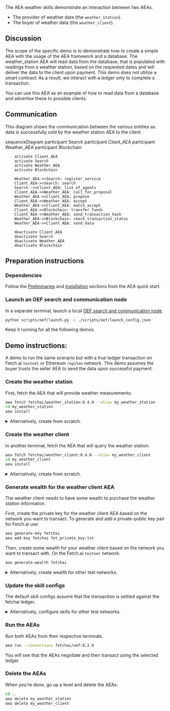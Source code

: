 The AEA weather skills demonstrate an interaction between two AEAs.

* The provider of weather data (the `weather_station`).
* The buyer of weather data (the `weather_client`).

## Discussion

The scope of the specific demo is to demonstrate how to create a simple AEA with the usage of the AEA framework and a database. The weather_station AEA
will read data from the database, that is populated with readings from a weather station, based on the requested dates and will deliver the data to the client upon payment.
This demo does not utilize a smart contract. As a result, we interact with a ledger only to complete a transaction.

You can use this AEA as an example of how to read data from a database and advertise these to possible clients.  

## Communication

This diagram shows the communication between the various entities as data is successfully sold by the weather station AEA to the client. 

<div class="mermaid">
    sequenceDiagram
        participant Search
        participant Client_AEA
        participant Weather_AEA
        participant Blockchain
    
        activate Client_AEA
        activate Search
        activate Weather_AEA
        activate Blockchain
        
        Weather_AEA->>Search: register_service
        Client_AEA->>Search: search
        Search-->>Client_AEA: list_of_agents
        Client_AEA->>Weather_AEA: call_for_proposal
        Weather_AEA->>Client_AEA: propose
        Client_AEA->>Weather_AEA: accept
        Weather_AEA->>Client_AEA: match_accept
        Client_AEA->>Blockchain: transfer_funds
        Client_AEA->>Weather_AEA: send_transaction_hash
        Weather_AEA->>Blockchain: check_transaction_status
        Weather_AEA->>Client_AEA: send_data
        
        deactivate Client_AEA
        deactivate Search
        deactivate Weather_AEA
        deactivate Blockchain
       
</div>

## Preparation instructions

### Dependencies

Follow the <a href="../quickstart/#preliminaries">Preliminaries</a> and <a href="../quickstart/#installation">Installation</a> sections from the AEA quick start.

### Launch an OEF search and communication node

In a separate terminal, launch a local [OEF search and communication node](../oef-ledger).
``` bash
python scripts/oef/launch.py -c ./scripts/oef/launch_config.json
```

Keep it running for all the following demos.

## Demo instructions:

A demo to run the same scenario but with a true ledger transaction on Fetch.ai `testnet` or Ethereum `ropsten` network. This demo assumes the buyer
trusts the seller AEA to send the data upon successful payment.

### Create the weather station

First, fetch the AEA that will provide weather measurements:
``` bash
aea fetch fetchai/weather_station:0.4.0 --alias my_weather_station
cd my_weather_station
aea install
```

<details><summary>Alternatively, create from scratch.</summary>
<p>

The following steps create the weather station from scratch:
``` bash
aea create my_weather_station
cd my_weather_station
aea add connection fetchai/oef:0.2.0
aea add skill fetchai/weather_station:0.3.0
aea install
aea config set agent.default_connection fetchai/oef:0.2.0
```

In `weather_station/aea-config.yaml` replace `ledger_apis: {}` with the following based on the network you want to connect. To connect to Fetchai:
``` yaml
ledger_apis:
  fetchai:
    network: testnet
```

</p>
</details>


### Create the weather client

In another terminal, fetch the AEA that will query the weather station:
``` bash
aea fetch fetchai/weather_client:0.4.0 --alias my_weather_client
cd my_weather_client
aea install
```

<details><summary>Alternatively, create from scratch.</summary>
<p>

The following steps create the weather client from scratch:
``` bash
aea create my_weather_client
cd my_weather_client
aea add connection fetchai/oef:0.2.0
aea add skill fetchai/weather_client:0.2.0
aea install
aea config set agent.default_connection fetchai/oef:0.2.0
```

In `my_weather_client/aea-config.yaml` replace `ledger_apis: {}` with the following based on the network you want to connect.

To connect to Fetchai:
``` yaml
ledger_apis:
  fetchai:
    network: testnet
```

</p>
</details>


### Generate wealth for the weather client AEA

The weather client needs to have some wealth to purchase the weather station information.

First, create the private key for the weather client AEA based on the network you want to transact. To generate and add a private-public key pair for Fetch.ai use:
``` bash
aea generate-key fetchai
aea add-key fetchai fet_private_key.txt
```

Then, create some wealth for your weather client based on the network you want to transact with. On the Fetch.ai `testnet` network:
``` bash
aea generate-wealth fetchai
```

<details><summary>Alternatively, create wealth for other test networks.</summary>
<p>

<strong>Ledger Config:</strong>
<br>

In `my_weather_station/aea-config.yaml` and `my_weather_client/aea-config.yaml` replace `ledger_apis: {}` with the following based on the network you want to connect.

To connect to Ethereum:
``` yaml
ledger_apis:
  ethereum:
    address: https://ropsten.infura.io/v3/f00f7b3ba0e848ddbdc8941c527447fe
    chain_id: 3
    gas_price: 50
```

Alternatively, to connect to Cosmos:
``` yaml
ledger_apis:
  cosmos:
    address: http://aea-testnet.sandbox.fetch-ai.com:1317
```

<strong>Wealth:</strong>
<br>

To generate and add a private-public key pair for Ethereum use:
``` bash
aea generate-key ethereum
aea add-key ethereum eth_private_key.txt
```

On the Ethereum `ropsten` network.
``` bash
aea generate-wealth ethereum
```

Alternatively, to generate and add a private-public key pair for Cosmos use:
``` bash
aea generate-key cosmos
aea add-key cosmos cosmos_private_key.txt
```

On the Cosmos `testnet` network.
``` bash
aea generate-wealth cosmos
```

</p>
</details>


### Update the skill configs

The default skill configs assume that the transaction is settled against the fetchai ledger.

<details><summary>Alternatively, configure skills for other test networks.</summary>
<p>

<strong>Weather station:</strong>
<br>
Ensure you are in the weather station project directory.

For ethereum, update the skill config of the weather station via the `aea config get/set` command like so:
``` bash
aea config set vendor.fetchai.skills.weather_station.models.strategy.args.currency_id ETH
aea config set vendor.fetchai.skills.weather_station.models.strategy.args.ledger_id ethereum
```

Or for cosmos, like so:
``` bash
aea config set vendor.fetchai.skills.weather_station.models.strategy.args.currency_id ATOM
aea config set vendor.fetchai.skills.weather_station.models.strategy.args.ledger_id cosmos
```

This updates the weather station skill config (`my_weather_station/vendor/fetchai/skills/weather_station/skill.yaml`).


<strong>Weather client:</strong>
<br>
Ensure you are in the weather client project directory.

For ethereum, update the skill config of the weather client via the `aea config get/set` command like so:
``` bash
aea config set vendor.fetchai.skills.weather_client.models.strategy.args.currency_id ETH
aea config set vendor.fetchai.skills.weather_client.models.strategy.args.ledger_id ethereum
```

Or for cosmos, like so:
``` bash
aea config set vendor.fetchai.skills.weather_client.models.strategy.args.currency_id ATOM
aea config set vendor.fetchai.skills.weather_client.models.strategy.args.ledger_id cosmos
```

This updates the weather client skill config (`my_weather_client/vendor/fetchai/skills/weather_client/skill.yaml`).

</p>
</details>

### Run the AEAs

Run both AEAs from their respective terminals.
``` bash
aea run --connections fetchai/oef:0.2.0
```

You will see that the AEAs negotiate and then transact using the selected ledger.

### Delete the AEAs

When you're done, go up a level and delete the AEAs.

``` bash
cd ..
aea delete my_weather_station
aea delete my_weather_client
```


